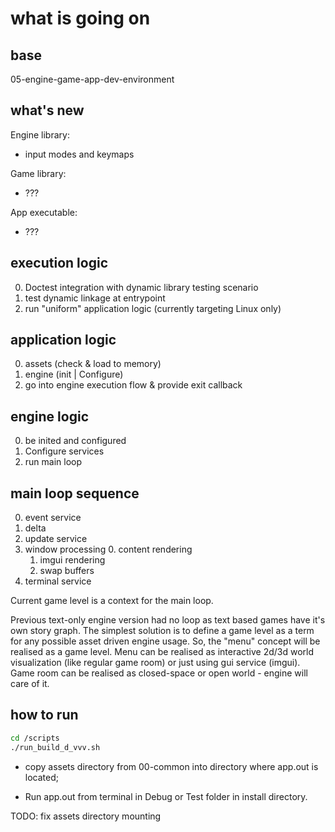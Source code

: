 # what is going on

## base

05-engine-game-app-dev-environment

## what's new

Engine library:

* input modes and keymaps

Game library:

* ???

App executable:

* ???

## execution logic

0. Doctest integration with dynamic library testing scenario 
1. test dynamic linkage at entrypoint  
2. run "uniform" application logic (currently targeting Linux only)

## application logic

0. assets (check & load to memory)
1. engine (init | Configure)
2. go into engine execution flow & provide exit callback

## engine logic

0. be inited and configured
1. Configure services
2. run main loop

## main loop sequence

0. event service
1. delta
2. update service
3. window processing
    0. content rendering
    1. imgui rendering
    2. swap buffers
4. terminal service

Current game level is a context for the main loop.

Previous text-only engine version had no loop as text based games have it's own story graph.
The simplest solution is to define a game level as a term for any possible asset driven engine usage.
So, the "menu" concept will be realised as a game level.
Menu can be realised as interactive 2d/3d world visualization (like regular game room) or just using gui service (imgui).
Game room can be realised as closed-space or open world - engine will care of it.  

## how to run

```bash
cd /scripts
./run_build_d_vvv.sh
```

* copy assets directory from 00-common into directory where app.out is located;

* Run app.out from terminal in Debug or Test folder in install directory.

TODO: fix assets directory mounting

